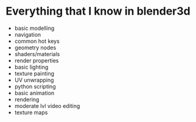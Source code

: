 # Everything that I know in blender3d
- basic modelling
- navigation
- common hot keys 
- geometry nodes
- shaders/materials
- render properties 
- basic lighting
- texture painting
- UV unwrapping
- python scripting
- basic animation
- rendering 
- moderate lvl video editing 
- texture maps
